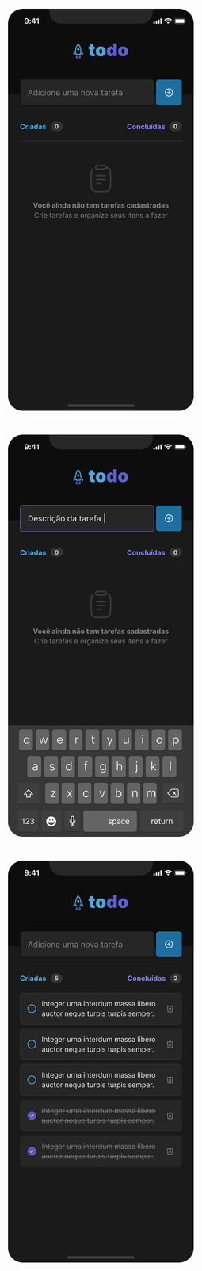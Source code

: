 <p align="center">
    <img src=".github/Todo - Empty.png">
</p>
</br>
<p align="center">
    <img src=".github/Todo - Description.png">
</p>
</br>
<p align="center">
    <img src=".github/Todo - List.png">
</p>
</br>